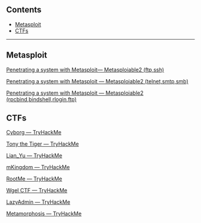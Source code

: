 ## Contents
- [Metasploit](#metasploit)
- [CTFs](#ctf)

---

## Metasploit
[Penetrating a system with Metasploit— Metasploiable2 (ftp,ssh)](https://medium.com/@qurb4n01/penetrating-a-system-with-metasploit-metasploiable2-ftp-ssh-687083f7c397)

[Penetrating a system with Metasploit — Metasploiable2 (telnet,smtp,smb)](https://medium.com/@qurb4n01/penetrating-a-system-with-metasploit-metasploiable2-telnet-smtp-smb-e8d7a577785c)

[Penetrating a system with Metasploit — Metasploiable2 (rpcbind,bindshell,rlogin,ftp)](https://medium.com/@qurb4n01/penetrating-a-system-with-metasploit-metasploiable2-rpcbind-bindshell-rlogin-ftp-2662b712d833)

## CTFs
[Cyborg — TryHackMe](https://medium.com/@qurb4n01/cyborg-tryhackme-075bc8907d7a)

[Tony the Tiger — TryHackMe](https://medium.com/@qurb4n01/tony-the-tiger-tryhackme-7565641bf1ef)

[Lian_Yu — TryHackMe](https://medium.com/@qurb4n01/lian-yu-tryhackme-db67c0dc6562)

[mKingdom — TryHackMe](https://medium.com/@qurb4n01/mkingdom-tryhackme-4862870683e4)

[RootMe — TryHackMe](https://medium.com/@qurb4n01/rootme-tryhackme-77f6114f6b9b)

[Wgel CTF — TryHackMe](https://medium.com/@qurb4n01/wgel-ctf-tryhackme-5eb32323d92b)

[LazyAdmin — TryHackMe]()

[Metamorphosis — TryHackMe]()
